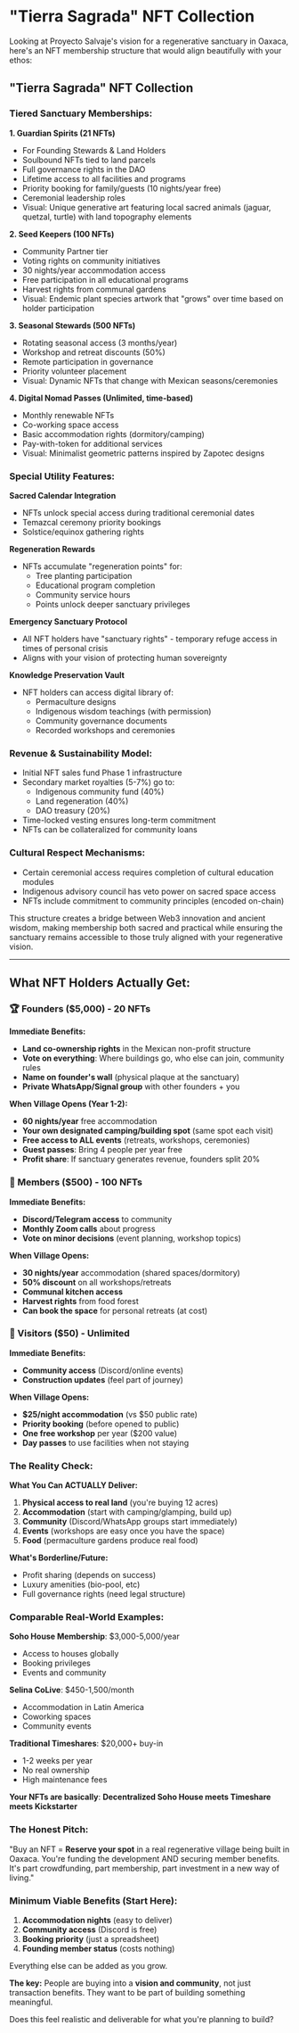 # "Tierra Sagrada" NFT Collection

Looking at Proyecto Salvaje's vision for a regenerative sanctuary in Oaxaca, here's an NFT membership structure that would align beautifully with your ethos:

## **"Tierra Sagrada" NFT Collection**

### **Tiered Sanctuary Memberships:**

**1. Guardian Spirits (21 NFTs)**

- For Founding Stewards & Land Holders
- Soulbound NFTs tied to land parcels
- Full governance rights in the DAO
- Lifetime access to all facilities and programs
- Priority booking for family/guests (10 nights/year free)
- Ceremonial leadership roles
- Visual: Unique generative art featuring local sacred animals (jaguar, quetzal, turtle) with land topography elements

**2. Seed Keepers (100 NFTs)**

- Community Partner tier
- Voting rights on community initiatives
- 30 nights/year accommodation access
- Free participation in all educational programs
- Harvest rights from communal gardens
- Visual: Endemic plant species artwork that "grows" over time based on holder participation

**3. Seasonal Stewards (500 NFTs)**

- Rotating seasonal access (3 months/year)
- Workshop and retreat discounts (50%)
- Remote participation in governance
- Priority volunteer placement
- Visual: Dynamic NFTs that change with Mexican seasons/ceremonies

**4. Digital Nomad Passes (Unlimited, time-based)**

- Monthly renewable NFTs
- Co-working space access
- Basic accommodation rights (dormitory/camping)
- Pay-with-token for additional services
- Visual: Minimalist geometric patterns inspired by Zapotec designs

### **Special Utility Features:**

**Sacred Calendar Integration**

- NFTs unlock special access during traditional ceremonial dates
- Temazcal ceremony priority bookings
- Solstice/equinox gathering rights

**Regeneration Rewards**

- NFTs accumulate "regeneration points" for:
    - Tree planting participation
    - Educational program completion
    - Community service hours
    - Points unlock deeper sanctuary privileges

**Emergency Sanctuary Protocol**

- All NFT holders have "sanctuary rights" - temporary refuge access in times of personal crisis
- Aligns with your vision of protecting human sovereignty

**Knowledge Preservation Vault**

- NFT holders can access digital library of:
    - Permaculture designs
    - Indigenous wisdom teachings (with permission)
    - Community governance documents
    - Recorded workshops and ceremonies

### **Revenue & Sustainability Model:**

- Initial NFT sales fund Phase 1 infrastructure
- Secondary market royalties (5-7%) go to:
    - Indigenous community fund (40%)
    - Land regeneration (40%)
    - DAO treasury (20%)
- Time-locked vesting ensures long-term commitment
- NFTs can be collateralized for community loans

### **Cultural Respect Mechanisms:**

- Certain ceremonial access requires completion of cultural education modules
- Indigenous advisory council has veto power on sacred space access
- NFTs include commitment to community principles (encoded on-chain)

This structure creates a bridge between Web3 innovation and ancient wisdom, making membership both sacred and practical while ensuring the sanctuary remains accessible to those truly aligned with your regenerative vision.

---

## **What NFT Holders Actually Get:**

### **🏆 Founders ($5,000) - 20 NFTs**

**Immediate Benefits:**

- **Land co-ownership rights** in the Mexican non-profit structure
- **Vote on everything**: Where buildings go, who else can join, community rules
- **Name on founder's wall** (physical plaque at the sanctuary)
- **Private WhatsApp/Signal group** with other founders + you

**When Village Opens (Year 1-2):**

- **60 nights/year** free accommodation
- **Your own designated camping/building spot** (same spot each visit)
- **Free access to ALL events** (retreats, workshops, ceremonies)
- **Guest passes**: Bring 4 people per year free
- **Profit share**: If sanctuary generates revenue, founders split 20%

### **🌱 Members ($500) - 100 NFTs**

**Immediate Benefits:**

- **Discord/Telegram access** to community
- **Monthly Zoom calls** about progress
- **Vote on minor decisions** (event planning, workshop topics)

**When Village Opens:**

- **30 nights/year** accommodation (shared spaces/dormitory)
- **50% discount** on all workshops/retreats
- **Communal kitchen access**
- **Harvest rights** from food forest
- **Can book the space** for personal retreats (at cost)

### **🎫 Visitors ($50) - Unlimited**

**Immediate Benefits:**

- **Community access** (Discord/online events)
- **Construction updates** (feel part of journey)

**When Village Opens:**

- **$25/night accommodation** (vs $50 public rate)
- **Priority booking** (before opened to public)
- **One free workshop** per year ($200 value)
- **Day passes** to use facilities when not staying

### **The Reality Check:**

**What You Can ACTUALLY Deliver:**

1. **Physical access to real land** (you're buying 12 acres)
2. **Accommodation** (start with camping/glamping, build up)
3. **Community** (Discord/WhatsApp groups start immediately)
4. **Events** (workshops are easy once you have the space)
5. **Food** (permaculture gardens produce real food)

**What's Borderline/Future:**

- Profit sharing (depends on success)
- Luxury amenities (bio-pool, etc)
- Full governance rights (need legal structure)

### **Comparable Real-World Examples:**

**Soho House Membership**: $3,000-5,000/year

- Access to houses globally
- Booking privileges
- Events and community

**Selina CoLive**: $450-1,500/month

- Accommodation in Latin America
- Coworking spaces
- Community events

**Traditional Timeshares**: $20,000+ buy-in

- 1-2 weeks per year
- No real ownership
- High maintenance fees

**Your NFTs are basically**: **Decentralized Soho House meets Timeshare meets Kickstarter**

### **The Honest Pitch:**

"Buy an NFT = **Reserve your spot** in a real regenerative village being built in Oaxaca. You're funding the development AND securing member benefits. It's part crowdfunding, part membership, part investment in a new way of living."

### **Minimum Viable Benefits (Start Here):**

1. **Accommodation nights** (easy to deliver)
2. **Community access** (Discord is free)
3. **Booking priority** (just a spreadsheet)
4. **Founding member status** (costs nothing)

Everything else can be added as you grow.

**The key:** People are buying into a **vision and community**, not just transaction benefits. They want to be part of building something meaningful.

Does this feel realistic and deliverable for what you're planning to build?